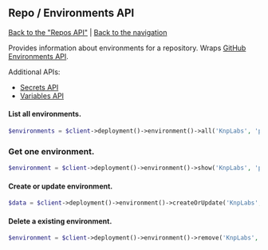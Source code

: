 ## Repo / Environments API
[Back to the "Repos API"](../repos.md) | [Back to the navigation](../index.md)

Provides information about environments for a repository. Wraps [GitHub Environments API](https://docs.github.com/en/rest/deployments/environments?apiVersion=2022-11-28).

Additional APIs:
* [Secrets API](environment/secrets.md)
* [Variables API](environment/variables.md)

#### List all environments.

```php
$environments = $client->deployment()->environment()->all('KnpLabs', 'php-github-api');
```

### Get one environment.

```php
$environment = $client->deployment()->environment()->show('KnpLabs', 'php-github-api', $name);
```

#### Create or update environment.

```php
$data = $client->deployment()->environment()->createOrUpdate('KnpLabs', 'php-github-api', $name);
```

#### Delete a existing environment.

```php
$environment = $client->deployment()->environment()->remove('KnpLabs', 'php-github-api', $name);
```
